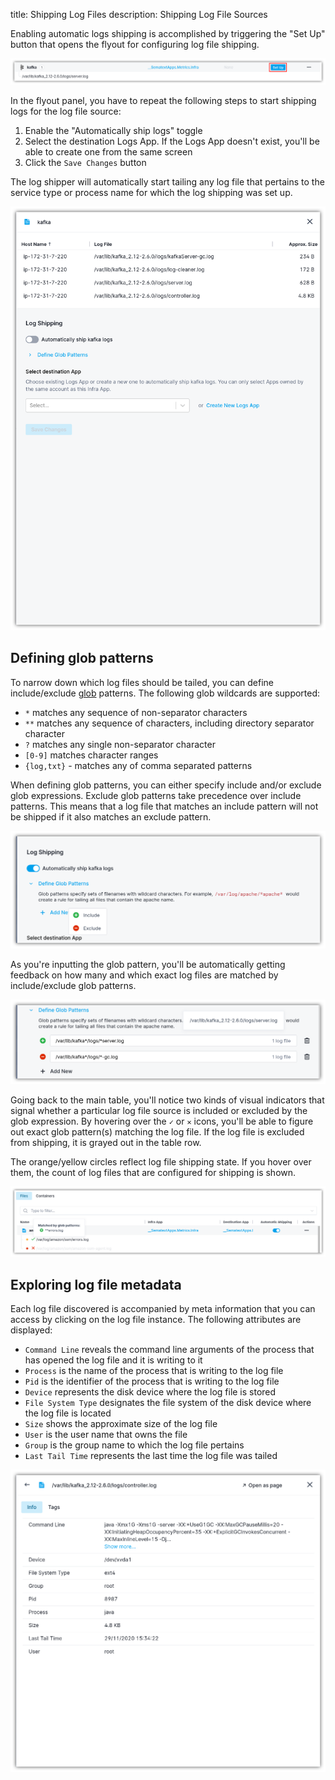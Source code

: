 title: Shipping Log Files
description: Shipping Log File Sources

Enabling automatic logs shipping is accomplished by triggering the "Set Up" button that opens the flyout for configuring log file shipping.

![Setup Log Files](images/setup-log-files.png)

In the flyout panel, you have to repeat the following steps to start shipping logs for the log file source:

1. Enable the "Automatically ship <group-name> logs" toggle
2. Select the destination Logs App. If the Logs App doesn't exist, you'll be able to create one from the same screen
3. Click the `Save Changes` button

The log shipper will automatically start tailing any log file that pertains to the service type or process name for which the log shipping was set up.

![Enable Log Shipping](images/logfile-flyout.png)

## Defining glob patterns

To narrow down which log files should be tailed, you can define include/exclude [glob](https://en.wikipedia.org/wiki/Glob_(programming)) patterns. The following glob wildcards are supported:

- `*` matches any sequence of non-separator characters
- `**` matches any sequence of characters, including directory separator character
- `?` matches any single non-separator character
- `[0-9]` matches character ranges
- `{log,txt}` - matches any of comma separated patterns

 When defining glob patterns, you can either specify include and/or exclude glob expressions. Exclude glob patterns take precedence over include patterns. This means that a log file that matches an include pattern will not be shipped if it also matches an exclude pattern.

![Include and Exclude Glob Patterns](images/include-exclude-globs.png)

As you're inputting the glob pattern, you'll be automatically getting feedback on how many and which exact log files are matched by include/exclude glob patterns.

![Matched Hints](images/matched-globs.png)

Going back to the main table, you'll notice two kinds of visual indicators that signal whether a particular log file source is included or excluded by the glob expression. By hovering over the `✓` or `✕` icons, you'll be able to figure out exact glob pattern(s) matching the log file. If the log file is excluded from shipping, it is grayed out in the table row.

The orange/yellow circles reflect log file shipping state. If you hover over them, the count of log files that are configured for shipping is shown.

![Globs Main Table](images/globs-main-table.png)

## Exploring log file metadata

Each log file discovered is accompanied by meta information that you can access by clicking on the log file instance. The following attributes are displayed:

- `Command Line` reveals the command line arguments of the process that has opened the log file and it is writing to it
- `Process` is the name of the process that is writing to the log file
- `Pid` is the identifier of the process that is writing to the log file
- `Device` represents the disk device where the log file is stored
- `File System Type` designates the file system of the disk device where the log file is located
- `Size` shows the approximate size of the log file
- `User` is the user name that owns the file
- `Group` is the group name to which the log file pertains
- `Last Tail Time` represents the last time the log file was tailed

![Log File Metadata](images/log-file-meta.png)
